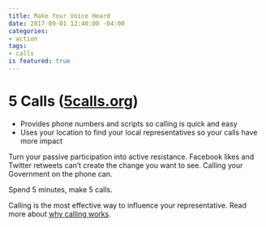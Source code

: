 ```yaml
---
title: Make Your Voice Heard
date: 2017-09-01 12:40:00 -04:00
categories:
- action
tags:
- calls
is featured: true
---
```


# 5 Calls ([5calls.org](https://5calls.org/))
* Provides phone numbers and scripts so calling is quick and easy
* Uses your location to find your local representatives so your calls have more impact

Turn your passive participation into active resistance. Facebook likes and Twitter retweets can’t create the change you want to see. Calling your Government on the phone can.

Spend 5 minutes, make 5 calls.

Calling is the most effective way to influence your representative. Read more about [why calling works](https://5calls.org/about).